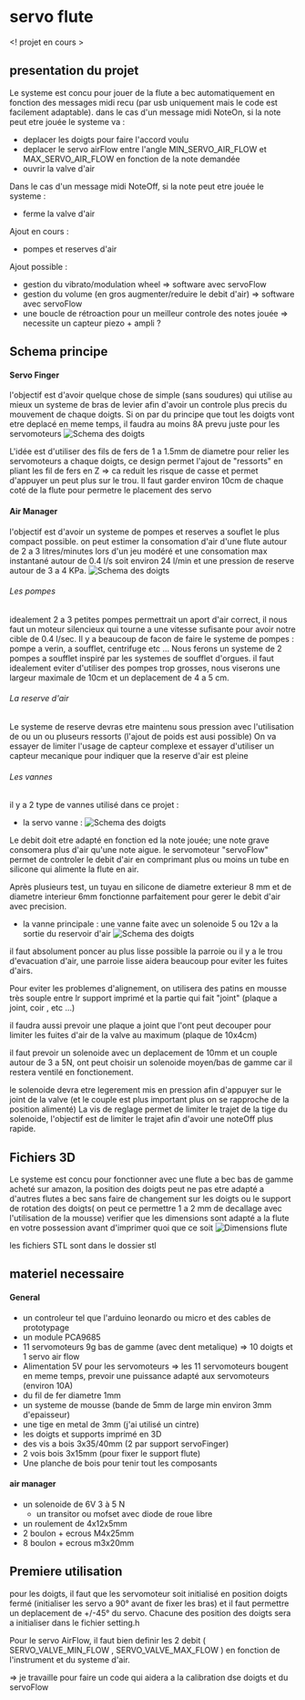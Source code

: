# servo flute
<! projet en cours >

## presentation du projet

Le systeme est concu pour jouer de la flute a bec automatiquement en fonction des messages midi recu (par usb uniquement mais le code est facilement adaptable).
dans le cas d'un message midi NoteOn, si la note peut etre jouée le systeme va :
- deplacer les doigts pour faire l'accord voulu
- deplacer le servo airFlow entre l'angle MIN_SERVO_AIR_FLOW et MAX_SERVO_AIR_FLOW en fonction de la note demandée
- ouvrir la valve d'air 

Dans le cas d'un message midi NoteOff, si la note peut etre jouée le systeme :
- ferme la valve d'air

Ajout en cours : 
- pompes et reserves d'air

Ajout possible : 
- gestion du vibrato/modulation wheel => software avec servoFlow
- gestion du volume (en gros augmenter/reduire le debit d'air)  => software avec servoFlow
- une boucle de rétroaction pour un meilleur controle des notes jouée => necessite un capteur piezo + ampli ?
  
## Schema principe

#### Servo Finger
l'objectif est d'avoir quelque chose de simple (sans soudures) qui utilise au mieux un systeme de bras de levier afin d'avoir un controle plus precis du mouvement de chaque doigts.
Si on par du principe que tout les doigts vont etre deplacé en meme temps, il faudra au moins 8A prevu juste pour les servomoteurs
![Schema des doigts](https://github.com/glloq/servo-flute/blob/main/img/schemasfingers.png?raw=true)

L'idée est d'utiliser des fils de fers de 1 a 1.5mm de diametre pour relier les servomoteurs a chaque doigts, ce design permet l'ajout de "ressorts" en pliant les fil de fers en Z => ca reduit les risque de casse et permet d'appuyer un peut plus sur le trou.
Il faut garder environ 10cm de chaque coté de la flute pour permetre le placement des servo

#### Air Manager

l'objectif est d'avoir un systeme de pompes et reserves a souflet le plus compact possible.
on peut estimer la consomation d'air d'une flute autour de 2 a 3 litres/minutes lors d'un jeu modéré et une consomation max instantané autour de 0.4 l/s soit environ 24 l/min et une pression de reserve autour de 3 a 4 KPa.
![Schema des doigts](https://github.com/glloq/servo-flute/blob/main/img/schemaspompes.png?raw=true)

 ###### Les pompes
 
idealement 2 a 3 petites pompes permettrait un aport d'air correct, il nous faut un moteur silencieux qui tourne a une vitesse sufisante pour avoir notre cible de 0.4 l/sec.
Il y a beaucoup de facon de faire le systeme de pompes : pompe a verin, a soufflet, centrifuge etc ... 
Nous ferons un systeme de 2 pompes a soufflet inspiré par les systemes de soufflet d'orgues.
il faut idealement eviter d'utiliser des pompes trop grosses, nous viserons une largeur maximale de 10cm et un deplacement de 4 a 5 cm.


 ###### La reserve d'air

Le systeme de reserve devras etre maintenu sous pression avec l'utilisation de ou un ou pluseurs ressorts (l'ajout de poids est ausi possible) 
On va essayer de limiter l'usage de capteur complexe et essayer d'utiliser un capteur mecanique pour indiquer que la reserve d'air est pleine

 ###### Les vannes 
 
il y a 2 type de vannes utilisé dans ce projet : 

- la servo vanne :
  ![Schema des doigts](https://github.com/glloq/servo-flute/blob/main/img/servo%20vavle%20variable.png?raw=true)

Le debit doit etre adapté en fonction ed la note jouée; une note grave consomera plus d'air qu'une note aigue.
le servomoteur "servoFlow" permet de controler le debit d'air en comprimant plus ou moins un tube en silicone qui alimente la flute en air.
 
Après plusieurs test, un tuyau en silicone de diametre exterieur 8 mm et de diametre interieur 6mm fonctionne parfaitement pour gerer le debit d'air avec precision.


- la vanne principale : une vanne faite avec un solenoide 5 ou 12v a la sortie du reservoir d'air
  ![Schema des doigts](https://github.com/glloq/servo-flute/blob/main/img/vanne%20generale.png?raw=true)

il faut absolument poncer au plus lisse possible la parroie ou il y a le trou d'evacuation d'air, une parroie lisse aidera beaucoup pour eviter les fuites d'airs.
  
Pour eviter les problemes d'alignement, on utilisera des patins en mousse très souple entre lr support imprimé et la partie qui fait "joint" (plaque a joint, coir , etc ...)

il faudra aussi prevoir une plaque a joint que l'ont peut decouper pour limiter les fuites d'air de la valve au maximum (plaque de 10x4cm)

il faut prevoir un solenoide avec un deplacement de 10mm et un couple autour de 3 a 5N, ont peut choisir un solenoide moyen/bas de gamme car il restera ventilé en fonctionement.

le solenoide devra etre legerement mis en pression afin d'appuyer sur le joint de la valve (et le couple est plus important plus on se rapproche de la position alimenté) 
La vis de reglage permet de limiter le trajet de la tige du solenoide, l'objectif est de limiter le trajet afin d'avoir une noteOff plus rapide.

## Fichiers 3D

Le systeme est concu pour fonctionner avec une flute a bec bas de gamme acheté sur amazon, la position des doigts peut ne pas etre adapté a d'autres flutes a bec sans faire de changement sur les doigts ou le support de rotation des doigts( on peut ce permettre 1 a 2 mm de decallage avec l'utilisation de la mousse) 
verifier que les dimensions sont adapté a la flute en votre possession avant d'imprimer quoi que ce soit
![Dimensions flute](https://github.com/glloq/servo-flute/blob/main/img/dimenssionFlute.png?raw=true)

les fichiers STL sont dans le dossier stl 


## materiel necessaire 

#### General

- un controleur tel que l'arduino leonardo ou micro et des cables de prototypage
- un module PCA9685
- 11 servomoteurs 9g bas de gamme (avec dent metalique) => 10 doigts et 1 servo air flow
- Alimentation 5V pour les servomoteurs => les 11 servomoteurs bougent en meme temps, prevoir une puissance adapté aux servomoteurs (environ 10A)
- du fil de fer diametre 1mm
- un systeme de mousse  (bande de 5mm de large min environ 3mm d'epaisseur)
- une tige en metal de 3mm (j'ai utilisé un cintre) 
- les doigts et supports imprimé en 3D
- des vis a bois 3x35/40mm (2 par support servoFinger)
- 2 vois bois 3x15mm (pour fixer le support flute)
- Une planche de bois pour tenir tout les composants

#### air manager

- un solenoide de 6V 3 à 5 N
  - un transitor ou mofset avec diode de roue libre
- un roulement de 4x12x5mm
- 2 boulon + ecrous M4x25mm
- 8 boulon + ecrous m3x20mm


## Premiere utilisation

pour les doigts, il faut que les servomoteur soit initialisé en position doigts fermé (initialiser les servo a 90° avant de fixer les bras) et il faut permettre un deplacement de +/-45° du servo.
Chacune des position des doigts sera a initialiser dans le fichier setting.h 

Pour le servo AirFlow, il faut bien definir les 2 debit ( SERVO_VALVE_MIN_FLOW , SERVO_VALVE_MAX_FLOW ) en fonction de l'instrument et du systeme d'air.

=> je travaille pour faire un code qui aidera a la calibration dse doigts et du servoFlow
